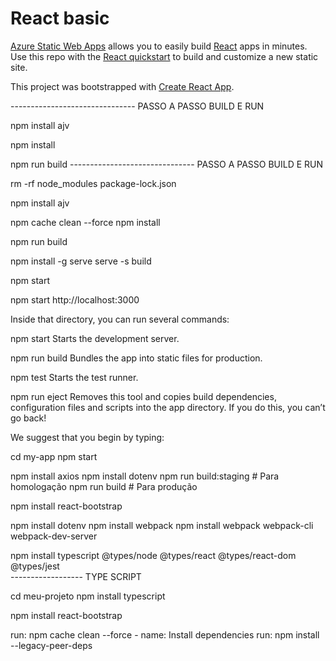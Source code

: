 # React basic

[Azure Static Web Apps](https://docs.microsoft.com/azure/static-web-apps/overview) allows you to easily build [React](https://reactjs.org/) apps in minutes. Use this repo with the [React quickstart](https://docs.microsoft.com/azure/static-web-apps/getting-started?tabs=react) to build and customize a new static site.

This project was bootstrapped with [Create React App](https://github.com/facebook/create-react-app).



------------------------------- PASSO A PASSO BUILD E RUN 

npm install ajv

npm install

npm run build
------------------------------- PASSO A PASSO BUILD E RUN 

 





rm -rf node_modules package-lock.json

npm install ajv

npm cache clean --force
npm install

npm run build

npm install -g serve
serve -s build

npm start

npm start http://localhost:3000

Inside that directory, you can run several commands:

  npm start
    Starts the development server.

  npm run build
    Bundles the app into static files for production.

  npm test
    Starts the test runner.

  npm run eject
    Removes this tool and copies build dependencies, configuration files
    and scripts into the app directory. If you do this, you can’t go back!

We suggest that you begin by typing:

  cd my-app
  npm start

  npm install axios
npm install dotenv
npm run build:staging     # Para homologação
npm run build             # Para produção

npm install react-bootstrap

npm install dotenv
npm install webpack
npm install webpack webpack-cli webpack-dev-server

npm install typescript @types/node @types/react @types/react-dom @types/jest  
------------------ TYPE SCRIPT

cd meu-projeto
npm install typescript

npm install react-bootstrap



  run: npm cache clean --force
      - name: Install dependencies
        run: npm install --legacy-peer-deps